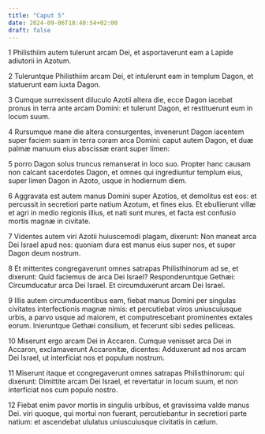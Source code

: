 ```yaml
---
title: "Caput 5"
date: 2024-09-06T18:40:54+02:00
draft: false
---
```




1 Philisthiim autem tulerunt arcam Dei, et asportaverunt eam a Lapide adiutorii in Azotum.

2 Tuleruntque Philisthiim arcam Dei, et intulerunt eam in templum Dagon, et statuerunt eam iuxta Dagon.

3 Cumque surrexissent diluculo Azotii altera die, ecce Dagon iacebat pronus in terra ante arcam Domini: et tulerunt Dagon, et restituerunt eum in locum suum.

4 Rursumque mane die altera consurgentes, invenerunt Dagon iacentem super faciem suam in terra coram arca Domini: caput autem Dagon, et duæ palmæ manuum eius abscissæ erant super limen:

5 porro Dagon solus truncus remanserat in loco suo. Propter hanc causam non calcant sacerdotes Dagon, et omnes qui ingrediuntur templum eius, super limen Dagon in Azoto, usque in hodiernum diem.

6 Aggravata est autem manus Domini super Azotios, et demolitus est eos: et percussit in secretiori parte natium Azotum, et fines eius. Et ebullierunt villæ et agri in medio regionis illius, et nati sunt mures, et facta est confusio mortis magnæ in civitate.

7 Videntes autem viri Azotii huiuscemodi plagam, dixerunt: Non maneat arca Dei Israel apud nos: quoniam dura est manus eius super nos, et super Dagon deum nostrum.

8 Et mittentes congregaverunt omnes satrapas Philisthinorum ad se, et dixerunt: Quid faciemus de arca Dei Israel? Responderuntque Gethæi: Circumducatur arca Dei Israel. Et circumduxerunt arcam Dei Israel.

9 Illis autem circumducentibus eam, fiebat manus Domini per singulas civitates interfectionis magnæ nimis: et percutiebat viros uniuscuiusque urbis, a parvo usque ad maiorem, et computrescebant prominentes extales eorum. Inieruntque Gethæi consilium, et fecerunt sibi sedes pelliceas.

10 Miserunt ergo arcam Dei in Accaron. Cumque venisset arca Dei in Accaron, exclamaverunt Accaronitæ, dicentes: Adduxerunt ad nos arcam Dei Israel, ut interficiat nos et populum nostrum.

11 Miserunt itaque et congregaverunt omnes satrapas Philisthinorum: qui dixerunt: Dimittite arcam Dei Israel, et revertatur in locum suum, et non interficiat nos cum populo nostro.

12 Fiebat enim pavor mortis in singulis urbibus, et gravissima valde manus Dei. viri quoque, qui mortui non fuerant, percutiebantur in secretiori parte natium: et ascendebat ululatus uniuscuiusque civitatis in cælum.

